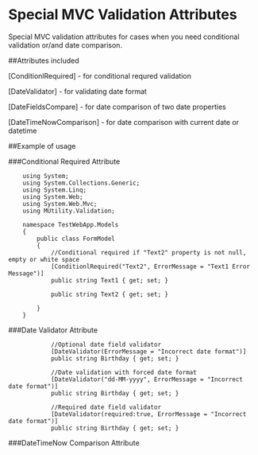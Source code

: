 Special MVC Validation Attributes
=================================

Special MVC validation attributes for cases when you need conditional validation or/and date comparison. 

##Attributes included

[ConditionlRequired] - for conditional requred validation

[DateValidator] - for validating date format

[DateFieldsCompare] - for date comparison of two date properties

[DateTimeNowComparison] - for date comparison with current date or datetime


##Example of usage


###Conditional Required Attribute

        using System;
        using System.Collections.Generic;
        using System.Linq;
        using System.Web;
        using System.Web.Mvc;
        using MUtility.Validation;
        
        namespace TestWebApp.Models
        {
            public class FormModel
            {
                //Conditional required if "Text2" property is not null, empty or white space
                [ConditionlRequired("Text2", ErrorMessage = "Text1 Error Message")]
                public string Text1 { get; set; }
        
                public string Text2 { get; set; } 
                
            }
        }



###Date Validator Attribute

                //Optional date field validator
                [DateValidator(ErrorMessage = "Incorrect date format")]
                public string Birthday { get; set; }
        
                //Date validation with forced date format
                [DateValidator("dd-MM-yyyy", ErrorMessage = "Incorrect date format")]
                public string Birthday { get; set; }
        
                //Required date field validator
                [DateValidator(required:true, ErrorMessage = "Incorrect date format")]
                public string Birthday { get; set; }
                
                
                
###DateTimeNow Comparison Attribute
